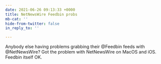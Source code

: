 ```yaml
---
date: 2021-06-26 09:13:33 +0000
title: NetNewsWire Feedbin probs
mb-cat: ''
hide-from-twitter: false
in_reply_to: ''

---
```

Anybody else having problems grabbing their @Feedbin feeds with @NetNewsWire? Got the problem with NetNewsWire on MacOS and iOS. Feedbin itself OK.